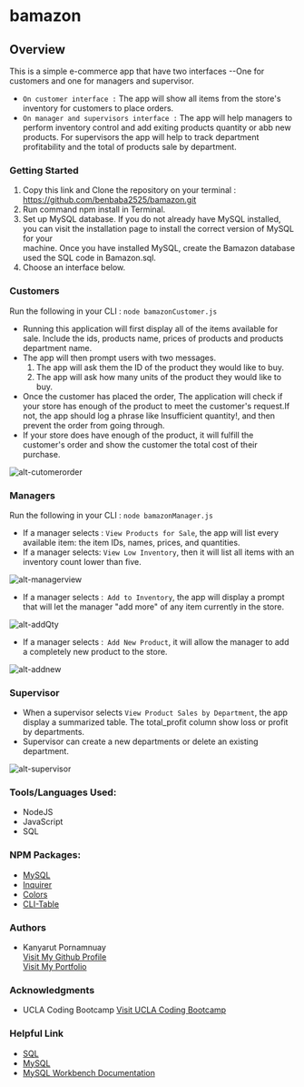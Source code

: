 # bamazon

## Overview

This is a simple e-commerce app that have two interfaces --One for customers and one for managers and supervisor.
* `On customer interface :` The app will show all items from the store's inventory for customers to place orders.
* `On manager and supervisors interface :` The app will help managers to perform inventory control and add exiting products quantity or abb new products. For supervisors the app will help to track department profitability and the total of products sale by department.

### Getting Started

1. Copy this link and Clone the repository on your terminal : <a href="https://github.com/benbaba2525/bamazon.git">  https://github.com/benbaba2525/bamazon.git</a>
2. Run command npm install in Terminal.
3. Set up MySQL database. If you do not already have MySQL installed, you can visit the installation page to install the correct version of MySQL for your    
   machine. Once you have installed MySQL, create the Bamazon database used the SQL code in Bamazon.sql.
4. Choose an interface below.

### Customers
Run the following in your CLI : `node bamazonCustomer.js`

- Running this application will first display all of the items available for sale. Include the ids, products name,  prices of products and products department name.
- The app will then prompt users with two messages.
  1. The app will ask them the ID of the product they would like to buy.
  2. The app will ask how many units of the product they would like to buy.
- Once the customer has placed the order, The application will check if your store has enough of the product to meet the customer's request.If not, the app should log a phrase like Insufficient quantity!, and then prevent the order from going through.
- If your store does have enough of the product, it will fulfill the customer's order and show the customer the total cost of their purchase.


![alt-cutomerorder](https://github.com/benbaba2525/bamazon/blob/master/Gif/customerOrder.gif)

### Managers
Run the following in your CLI : `node bamazonManager.js`
- If a manager selects : `View Products for Sale`, the app will list every available item: the item IDs, names, prices, and quantities.
- If a manager selects: `View Low Inventory`, then it will list all items with an inventory count lower than five.

![alt-managerview](https://github.com/benbaba2525/bamazon/blob/master/Gif/managerView.gif)

- If a manager selects :` Add to Inventory`, the app will display a prompt that will let the manager "add more" of any item currently in the store.


![alt-addQty](https://github.com/benbaba2525/bamazon/blob/master/Gif/addQty.gif)

- If a manager selects :` Add New Product`, it will allow the manager to add a completely new product to the store.


![alt-addnew](https://github.com/benbaba2525/bamazon/blob/master/Gif/addNew.gif)

### Supervisor
- When a supervisor selects `View Product Sales by Department`, the app display a summarized table. The total_profit column show loss or profit by departments.
- Supervisor can create a new departments or delete an existing department.


![alt-supervisor](https://github.com/benbaba2525/bamazon/blob/master/Gif/bamazonSupervisor.gif)

### Tools/Languages Used:
 - NodeJS
 - JavaScript
 - SQL


### NPM Packages:
- <a href="https://www.npmjs.com/package/mysql">MySQL</a>
- <a href="https://www.npmjs.com/package/inquirer">Inquirer</a>
- <a target="_blank" rel="nofollow" href="https://www.npmjs.com/package/colors">Colors</a>
- <a target="_blank" rel="nofollow" href="https://www.npmjs.com/package/cli-table">CLI-Table</a>


### Authors
  - Kanyarut Pornamnuay
  <br><a target="_blank" rel="nofollow" href="https://github.com/benbaba2525">Visit My Github Profile</a>
  <br><a target="_blank" rel="nofollow" href="https://benbaba2525.github.io/My-Portfolio/">Visit My Portfolio</a>


### Acknowledgments
  - UCLA Coding Bootcamp   <a target="_blank" rel="nofollow" href="https://bootcamp.uclaextension.edu/coding/">Visit UCLA Coding Bootcamp</a>

### Helpful Link

  - <a target="_blank" rel="nofollow" href="https://en.wikipedia.org/wiki/SQL">SQL</a>
  - <a target="_blank" rel="nofollow" href="https://en.wikipedia.org/wiki/MySQL">MySQL</a>
  - <a target="_blank" rel="nofollow" href="https://dev.mysql.com/doc/workbench/en/">MySQL Workbench Documentation</a>



 
 
  
  
  
